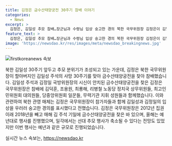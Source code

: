 ```yaml
---
title: 김정은 금수산태양궁전 30주기 참배 이야기
categories:
  - News
excerpt: >
  김정은, 김일성 추모 참배…장군님과 수령님 입상 숭고한 경의 북한 국무위원장 김정은이 김일성 주석의 사망 30주기를 맞아 금수산태양궁전을 찾아 금수산태양궁전에 안치된 김일성 주석과 김정일 국방위원장을 참배했다. 참배에는 노동당 정치국 상무위원들과 최고인민위원회 대의원들, 당중앙위원회 일꾼들, 무력기관 지휘 성원들이 함께 참가했다. 김정은 국무위원장은 2012년 집권 이래 매해 김 주석 기일에 금수산태양궁전을 찾았으며, 올해는 예년대로 행사를 진행하며 선대 추모를 강조했다.
feature_text: >
  김정은, 김일성 추모 참배…장군님과 수령님 입상 숭고한 경의 북한 국무위원장 김정은이 김일성 주석의 사망 30주기를 맞아 금수산태양궁전을 찾아 금수산태양궁전에 안치된 김일성 주석과 김정일 국방위원장을 참배했다. 참배에는 노동당 정치국 상무위원들과 최고인민위원회 대의원들, 당중앙위원회 일꾼들, 무력기관 지휘 성원들이 함께 참가했다. 김정은 국무위원장은 2012년 집권 이래 매해 김 주석 기일에 금수산태양궁전을 찾았으며, 올해는 예년대로 행사를 진행하며 선대 추모를 강조했다.
image: 'https://newsdao.kr/res/images/meta/newsdao_breakingnews.jpg'
---
```


<p><img src="https://newsdao.kr/res/images/meta/newsdao_breakingnews.jpg" alt="firstkoreanews 속보" /></p>

<p>북한 김일성 30주기 앞두고 추모 분위기가 조성되고 있는 가운데, 김정은 북한 국무위원장이 할아버지인 김일성 주석의 사망 30주기를 맞아 금수산태양궁전을 찾아 참배했습니다. 김일성 주석과 김정일 국방위원장의 시신이 안치된 금수산태양궁전을 찾은 김정은 국무위원장은 참배에 김덕훈, 조용원, 최룡해, 리병철 노동당 정치국 상무위원들, 최고인민위원회 대의원들, 당중앙위원회 일꾼들, 무력기관 지휘 성원들과 함께했습니다. 이와 관련하여 북한 관영 매체는 김정은 국무위원장이 참가자들과 함께 김일성과 김정일의 입상을 우러러 숭고한 경의를 표시했다고 전했습니다. 김정은 국무위원장은 2012년 집권 이래 2018년을 빼고 매해 김 주석 기일에 금수산태양궁전을 찾은 바 있으며, 올해는 예년대로 행사를 진행했으며, 일각에서는 선대 추모 행사가 축소될 수 있다는 전망도 있었지만 이번 행사는 예년과 같은 규모로 진행되었습니다.</p>
실시간 뉴스 속보는, <a href="https://newsdao.kr" rel="dofollow">https://newsdao.kr</a>


